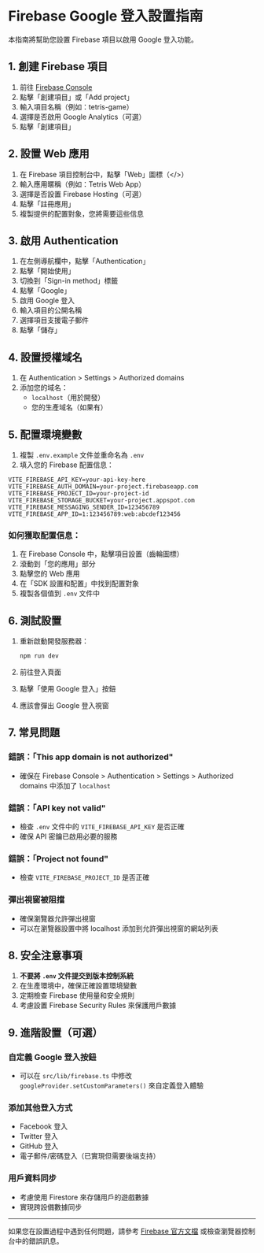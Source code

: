 # Firebase Google 登入設置指南

本指南將幫助您設置 Firebase 項目以啟用 Google 登入功能。

## 1. 創建 Firebase 項目

1. 前往 [Firebase Console](https://console.firebase.google.com/)
2. 點擊「創建項目」或「Add project」
3. 輸入項目名稱（例如：tetris-game）
4. 選擇是否啟用 Google Analytics（可選）
5. 點擊「創建項目」

## 2. 設置 Web 應用

1. 在 Firebase 項目控制台中，點擊「Web」圖標（</>）
2. 輸入應用暱稱（例如：Tetris Web App）
3. 選擇是否設置 Firebase Hosting（可選）
4. 點擊「註冊應用」
5. 複製提供的配置對象，您將需要這些信息

## 3. 啟用 Authentication

1. 在左側導航欄中，點擊「Authentication」
2. 點擊「開始使用」
3. 切換到「Sign-in method」標籤
4. 點擊「Google」
5. 啟用 Google 登入
6. 輸入項目的公開名稱
7. 選擇項目支援電子郵件
8. 點擊「儲存」

## 4. 設置授權域名

1. 在 Authentication > Settings > Authorized domains
2. 添加您的域名：
   - `localhost`（用於開發）
   - 您的生產域名（如果有）

## 5. 配置環境變數

1. 複製 `.env.example` 文件並重命名為 `.env`
2. 填入您的 Firebase 配置信息：

```env
VITE_FIREBASE_API_KEY=your-api-key-here
VITE_FIREBASE_AUTH_DOMAIN=your-project.firebaseapp.com
VITE_FIREBASE_PROJECT_ID=your-project-id
VITE_FIREBASE_STORAGE_BUCKET=your-project.appspot.com
VITE_FIREBASE_MESSAGING_SENDER_ID=123456789
VITE_FIREBASE_APP_ID=1:123456789:web:abcdef123456
```

### 如何獲取配置信息：

1. 在 Firebase Console 中，點擊項目設置（齒輪圖標）
2. 滾動到「您的應用」部分
3. 點擊您的 Web 應用
4. 在「SDK 設置和配置」中找到配置對象
5. 複製各個值到 `.env` 文件中

## 6. 測試設置

1. 重新啟動開發服務器：
   ```bash
   npm run dev
   ```

2. 前往登入頁面
3. 點擊「使用 Google 登入」按鈕
4. 應該會彈出 Google 登入視窗

## 7. 常見問題

### 錯誤：「This app domain is not authorized"
- 確保在 Firebase Console > Authentication > Settings > Authorized domains 中添加了 `localhost`

### 錯誤：「API key not valid"
- 檢查 `.env` 文件中的 `VITE_FIREBASE_API_KEY` 是否正確
- 確保 API 密鑰已啟用必要的服務

### 錯誤：「Project not found"
- 檢查 `VITE_FIREBASE_PROJECT_ID` 是否正確

### 彈出視窗被阻擋
- 確保瀏覽器允許彈出視窗
- 可以在瀏覽器設置中將 localhost 添加到允許彈出視窗的網站列表

## 8. 安全注意事項

1. **不要將 `.env` 文件提交到版本控制系統**
2. 在生產環境中，確保正確設置環境變數
3. 定期檢查 Firebase 使用量和安全規則
4. 考慮設置 Firebase Security Rules 來保護用戶數據

## 9. 進階設置（可選）

### 自定義 Google 登入按鈕
- 可以在 `src/lib/firebase.ts` 中修改 `googleProvider.setCustomParameters()` 來自定義登入體驗

### 添加其他登入方式
- Facebook 登入
- Twitter 登入
- GitHub 登入
- 電子郵件/密碼登入（已實現但需要後端支持）

### 用戶資料同步
- 考慮使用 Firestore 來存儲用戶的遊戲數據
- 實現跨設備數據同步

---

如果您在設置過程中遇到任何問題，請參考 [Firebase 官方文檔](https://firebase.google.com/docs/auth/web/google-signin) 或檢查瀏覽器控制台中的錯誤訊息。
